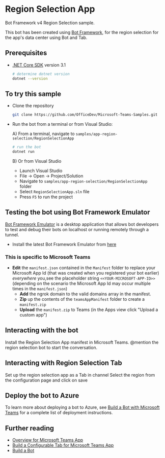 ﻿# Region Selection App

Bot Framework v4 Region Selection sample.

This bot has been created using [Bot Framework](https://dev.botframework.com), for the region selection for the app's data center using Bot and Tab.

## Prerequisites

- [.NET Core SDK](https://dotnet.microsoft.com/download) version 3.1

  ```bash
  # determine dotnet version
  dotnet --version
  ```

## To try this sample

- Clone the repository

    ```bash
    git clone https://github.com/OfficeDev/Microsoft-Teams-Samples.git
    ```

- Run the bot from a terminal or from Visual Studio:

  A) From a terminal, navigate to `samples/app-region-selection/RegionSelectionApp`

  ```bash
  # run the bot
  dotnet run
  ```

  B) Or from Visual Studio

  - Launch Visual Studio
  - File -> Open -> Project/Solution
  - Navigate to `samples/app-region-selection/RegionSelectionApp` folder
  - Select `RegionSelectionApp.sln` file
  - Press `F5` to run the project

## Testing the bot using Bot Framework Emulator

[Bot Framework Emulator](https://github.com/microsoft/botframework-emulator) is a desktop application that allows bot developers to test and debug their bots on localhost or running remotely through a tunnel.

- Install the latest Bot Framework Emulator from [here](https://github.com/Microsoft/BotFramework-Emulator/releases)

### This is specific to Microsoft Teams

 - **Edit** the `manifest.json` contained in the `Manifest` folder to replace your Microsoft App Id (that was created when you registered your bot earlier) *everywhere*      you,see the placeholder string `<<YOUR-MICROSOFT-APP-ID>>` (depending on the scenario the Microsoft App Id may occur multiple times in the `manifest.json`)
    - **Add** the ngrok domain to the valid domains array in the manifest. 
    - **Zip** up the contents of the `teamsAppManifest` folder to create a `manifest.zip`
    - **Upload** the `manifest.zip` to Teams (in the Apps view click "Upload a custom app")

## Interacting with the bot

Install the Region Selection App manifest in Microsoft Teams. @mention the region selection bot to start the conversation.

## Interacting with Region Selection Tab

Set up the region selection app as a Tab in channel
Select the region from the configuration page and click on save

## Deploy the bot to Azure

To learn more about deploying a bot to Azure, see [Build a Bot with Microsoft Teams](https://docs.microsoft.com/en-us/microsoftteams/platform/build-your-first-app/build-bot) for a complete list of deployment instructions.

## Further reading
- [Overview for Microsoft Teams App](https://docs.microsoft.com/en-us/microsoftteams/platform/build-your-first-app/build-first-app-overview)
- [Build a Configurable Tab for Microsoft Teams App](https://docs.microsoft.com/en-us/microsoftteams/platform/build-your-first-app/build-channel-tab)
- [Build a Bot](https://docs.microsoft.com/en-us/microsoftteams/platform/build-your-first-app/build-bot)

